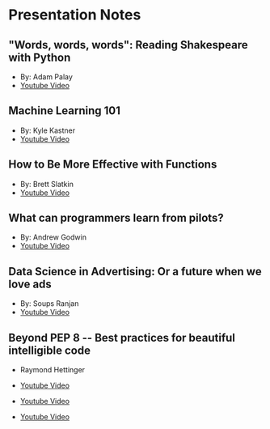 # Presentation Notes

## "Words, words, words": Reading Shakespeare with Python

* By: Adam Palay
* [Youtube Video](https://www.youtube.com/watch?v=EoWG0lavg9U)

## Machine Learning 101

* By: Kyle Kastner
* [Youtube Video](https://www.youtube.com/watch?v=r-1XJBHot58)

## How to Be More Effective with Functions

* By: Brett Slatkin
* [Youtube Video](https://www.youtube.com/watch?v=WjJUPxKB164)

## What can programmers learn from pilots?

* By: Andrew Godwin 
* [Youtube Video](https://www.youtube.com/watch?v=we4G_X91e5w)

## Data Science in Advertising: Or a future when we love ads

* By: Soups Ranjan
* [Youtube Video](https://www.youtube.com/watch?v=HZTgLuOpFU8)


## Beyond PEP 8 -- Best practices for beautiful intelligible code

* Raymond Hettinger
* [Youtube Video](https://www.youtube.com/watch?v=wf-BqAjZb8M)



* [Youtube Video]()
* [Youtube Video]()
